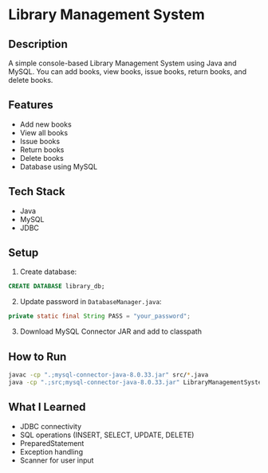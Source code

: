 # Library Management System

## Description
A simple console-based Library Management System using Java and MySQL. You can add books, view books, issue books, return books, and delete books.

## Features
- Add new books
- View all books
- Issue books
- Return books
- Delete books
- Database using MySQL

## Tech Stack
- Java
- MySQL
- JDBC

## Setup

1. Create database:
```sql
CREATE DATABASE library_db;
```

2. Update password in `DatabaseManager.java`:
```java
private static final String PASS = "your_password";
```

3. Download MySQL Connector JAR and add to classpath

## How to Run

```bash
javac -cp ".;mysql-connector-java-8.0.33.jar" src/*.java
java -cp ".;src;mysql-connector-java-8.0.33.jar" LibraryManagementSystem
```

## What I Learned
- JDBC connectivity
- SQL operations (INSERT, SELECT, UPDATE, DELETE)
- PreparedStatement
- Exception handling
- Scanner for user input
